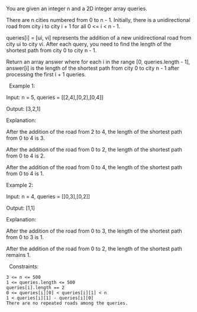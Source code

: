 You are given an integer n and a 2D integer array queries.

There are n cities numbered from 0 to n - 1. Initially, there is a unidirectional road from city i to city i + 1 for all 0 <= i < n - 1.

queries[i] = [ui, vi] represents the addition of a new unidirectional road from city ui to city vi. After each query, you need to find the length of the shortest path from city 0 to city n - 1.

Return an array answer where for each i in the range [0, queries.length - 1], answer[i] is the length of the shortest path from city 0 to city n - 1 after processing the first i + 1 queries.

 
Example 1:


Input: n = 5, queries = [[2,4],[0,2],[0,4]]

Output: [3,2,1]

Explanation: 



After the addition of the road from 2 to 4, the length of the shortest path from 0 to 4 is 3.



After the addition of the road from 0 to 2, the length of the shortest path from 0 to 4 is 2.



After the addition of the road from 0 to 4, the length of the shortest path from 0 to 4 is 1.


Example 2:


Input: n = 4, queries = [[0,3],[0,2]]

Output: [1,1]

Explanation:



After the addition of the road from 0 to 3, the length of the shortest path from 0 to 3 is 1.



After the addition of the road from 0 to 2, the length of the shortest path remains 1.


 
Constraints:


	3 <= n <= 500
	1 <= queries.length <= 500
	queries[i].length == 2
	0 <= queries[i][0] < queries[i][1] < n
	1 < queries[i][1] - queries[i][0]
	There are no repeated roads among the queries.

